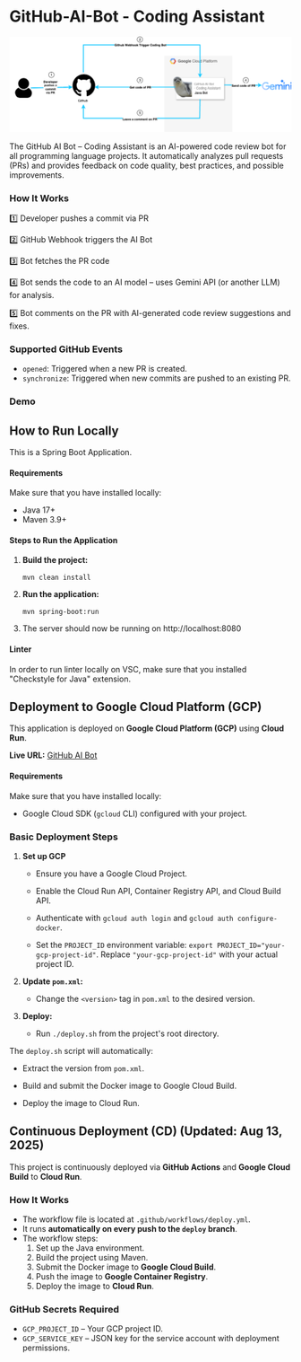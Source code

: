 # GitHub-AI-Bot - Coding Assistant
![GitHub AI Bot - Coding Assistant](images/github-ai-bot.png)

The GitHub AI Bot – Coding Assistant is an AI-powered code review bot for all programming language projects. It automatically analyzes pull requests (PRs) and provides feedback on code quality, best practices, and possible improvements.

### How It Works

1️⃣ Developer pushes a commit via PR

2️⃣ GitHub Webhook triggers the AI Bot

3️⃣ Bot fetches the PR code

4️⃣ Bot sends the code to an AI model – uses Gemini API (or another LLM) for analysis.

5️⃣ Bot comments on the PR with AI-generated code review suggestions and fixes.

### Supported GitHub Events

- `opened`: Triggered when a new PR is created.
- `synchronize`: Triggered when new commits are pushed to an existing PR.

### Demo
<!-- I will add a .gif to show GitHub AI Bot in action -->

## How to Run Locally

This is a Spring Boot Application.

#### Requirements

Make sure that you have installed locally:
- Java 17+
- Maven 3.9+

#### Steps to Run the Application

1. **Build the project:**
    ```
    mvn clean install
    ```
2. **Run the application:**
    ```
    mvn spring-boot:run
    ```
3. The server should now be running on http://localhost:8080

#### Linter

In order to run linter locally on VSC, make sure that you installed "Checkstyle for Java" extension.

## Deployment to Google Cloud Platform (GCP)

This application is deployed on **Google Cloud Platform (GCP)** using **Cloud Run**.

**Live URL:** [GitHub AI Bot](https://github-ai-bot-658818439028.europe-west1.run.app)

#### Requirements

Make sure that you have installed locally:
- Google Cloud SDK (`gcloud` CLI) configured with your project.

### Basic Deployment Steps

1.  **Set up GCP**
    * Ensure you have a Google Cloud Project.

    * Enable the Cloud Run API, Container Registry API, and Cloud Build API.

    * Authenticate with `gcloud auth login` and `gcloud auth configure-docker`.

    * Set the `PROJECT_ID` environment variable: `export PROJECT_ID="your-gcp-project-id"`. Replace `"your-gcp-project-id"` with your actual project ID.

2.  **Update `pom.xml`:**
    * Change the `<version>` tag in `pom.xml` to the desired version.

3.  **Deploy:**
    * Run `./deploy.sh` from the project's root directory.

The `deploy.sh` script will automatically:

-  Extract the version from `pom.xml`.

-  Build and submit the Docker image to Google Cloud Build.

-  Deploy the image to Cloud Run.

## Continuous Deployment (CD) (Updated: Aug 13, 2025)

This project is continuously deployed via **GitHub Actions** and **Google Cloud Build** to **Cloud Run**.

### How It Works

- The workflow file is located at `.github/workflows/deploy.yml`.
- It runs **automatically on every push to the `deploy` branch**.
- The workflow steps:
  1. Set up the Java environment.
  2. Build the project using Maven.
  3. Submit the Docker image to **Google Cloud Build**.
  4. Push the image to **Google Container Registry**.
  5. Deploy the image to **Cloud Run**.

### GitHub Secrets Required

- `GCP_PROJECT_ID` – Your GCP project ID.
- `GCP_SERVICE_KEY` – JSON key for the service account with deployment permissions.

